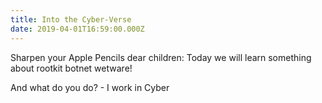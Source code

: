 ```yaml
---
title: Into the Cyber-Verse
date: 2019-04-01T16:59:00.000Z
---
```


Sharpen your Apple Pencils dear children: Today we will learn something about rootkit botnet wetware!

<section class="hidden" aria-description="Hidden text" tabindex="0">
And what do you do? - I work in Cyber
</section>